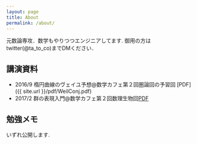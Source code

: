 ```yaml
---
layout: page
title: About
permalink: /about/
---
```


元数論専攻．数学もやりつつエンジニアしてます.
御用の方はtwitter(@ta_to_co)までDMください．



## 講演資料
- 2016/9 楕円曲線のヴェイユ予想@数学カフェ第２回圏論回の予習回 [PDF]({{ site.url }}/pdf/WeilConj.pdf)
- 2017/2 群の表現入門@数学カフェ第２回数理生物回[PDF](https://www.slideshare.net/aripadic/crystalbasismodel)


## 勉強メモ
いずれ公開します.
